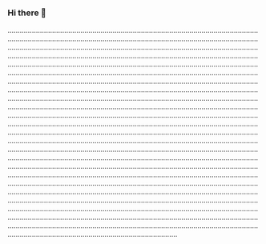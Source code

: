 ### Hi there 👋

....................................................................................................................................................................................................................................................................................................................................................................................................................................................................................................................................................................................................................................................................................................................................................................................................................................................................................................................................................................................................................................................................................................................................................................................................................................................................................................................................................................................................................................................................................................................................................................................................................................................................................................................................................................................................................................................................................................................................................................................................................................................................................................................................................................................................................................................................................................................................................................................................................................................................................................................................................................................................................................................................................................................................................................................................................................................................................................................................................................................................................................................................................................................................................................................